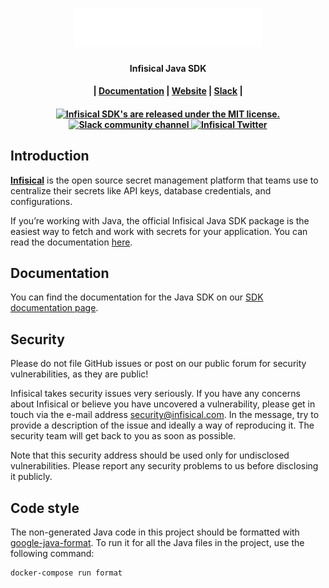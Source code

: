 <h1 align="center">
  <img width="300" src="/img/logoname-white.svg#gh-dark-mode-only" alt="infisical">
</h1>
<p align="center">
  <p align="center"><b>Infisical Java SDK</b></p>
<h4 align="center">
|
  <a href="https://infisical.com/docs/sdks/languages/java">Documentation</a> |
  <a href="https://www.infisical.com">Website</a> |
  <a href="https://infisical.com/slack">Slack</a> |
</h4>

<h4 align="center">
  <a href="https://github.com/Infisical/java-sdk/blob/main/LICENSE">
    <img src="https://img.shields.io/badge/license-MIT-blue.svg" alt="Infisical SDK's are released under the MIT license." />
  </a>
  <a href="https://infisical.com/slack">
    <img src="https://img.shields.io/badge/chat-on%20Slack-blueviolet" alt="Slack community channel" />
  </a>
  <a href="https://twitter.com/infisical">
    <img src="https://img.shields.io/twitter/follow/infisical?label=Follow" alt="Infisical Twitter" />
  </a>
</h4>

## Introduction

**[Infisical](https://infisical.com)** is the open source secret management platform that teams use to centralize their secrets like API keys, database credentials, and configurations.

If you’re working with Java, the official Infisical Java SDK package is the easiest way to fetch and work with secrets for your application. You can read the documentation [here](https://infisical.com/docs/sdks/languages/java).

## Documentation
You can find the documentation for the Java SDK on our [SDK documentation page](https://infisical.com/docs/sdks/languages/java).

## Security

Please do not file GitHub issues or post on our public forum for security vulnerabilities, as they are public!

Infisical takes security issues very seriously. If you have any concerns about Infisical or believe you have uncovered a vulnerability, please get in touch via the e-mail address security@infisical.com. In the message, try to provide a description of the issue and ideally a way of reproducing it. The security team will get back to you as soon as possible.

Note that this security address should be used only for undisclosed vulnerabilities. Please report any security problems to us before disclosing it publicly.

## Code style

The non-generated Java code in this project should be formatted with [google-java-format](https://github.com/google/google-java-format).
To run it for all the Java files in the project, use the following command:

```bash
docker-compose run format
```
